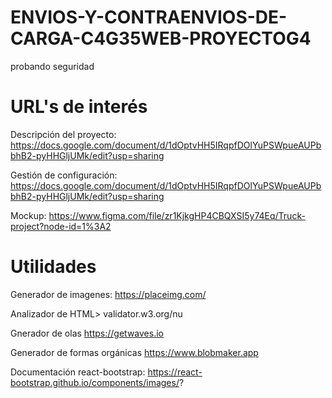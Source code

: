 # ENVIOS-Y-CONTRAENVIOS-DE-CARGA-C4G35WEB-PROYECTOG4

probando seguridad

# URL's de interés
Descripción del proyecto:
https://docs.google.com/document/d/1dOptvHH5IRqpfDOlYuPSWpueAUPbbhB2-pyHHGljUMk/edit?usp=sharing

Gestión de configuración:
https://docs.google.com/document/d/1dOptvHH5IRqpfDOlYuPSWpueAUPbbhB2-pyHHGljUMk/edit?usp=sharing

Mockup:
https://www.figma.com/file/zr1KjkgHP4CBQXSI5y74Eq/Truck-project?node-id=1%3A2

# Utilidades
Generador de imagenes:
https://placeimg.com/

Analizador de HTML>
validator.w3.org/nu

Gnerador de olas
https://getwaves.io

Generador de formas orgánicas
https://www.blobmaker.app

Documentación react-bootstrap:
https://react-bootstrap.github.io/components/images/?